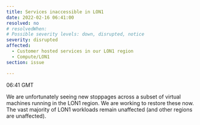 ```yaml
---
title: Services inaccessible in LON1
date: 2022-02-16 06:41:00 
resolved: no
# resolvedWhen: 
# Possible severity levels: down, disrupted, notice
severity: disrupted
affected:
  - Customer hosted services in our LON1 region
  - Compute/LON1
section: issue

---
```


06:41 GMT

We are unfortunately seeing new stoppages across a subset of virtual machines running in the LON1 region. We are working to restore these now. The vast majority of LON1 workloads remain unaffected (and other regions are unaffected).
